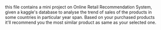 this file contains a mini project on Online Retail Recommendation System, given a kaggle's database to analyse the trend of sales of the products in some countries in particular year span. Based on your purchased products it'll recommend you the most similar product as same as your selected one. 
